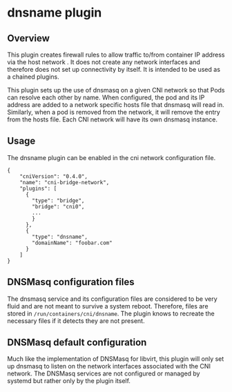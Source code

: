 # dnsname plugin

## Overview

This plugin creates firewall rules to allow traffic to/from container IP address via the host network .
It does not create any network interfaces and therefore does not set up connectivity by itself.
It is intended to be used as a chained plugins.

This plugin sets up the use of dnsmasq on a given CNI network so that Pods can resolve each other by name.  When configured,
the pod and its IP address are added to a network specific hosts file that dnsmasq will read in.  Similarly, when a pod
is removed from the network, it will remove the entry from the hosts file.  Each CNI network will have its own dnsmasq
instance.

## Usage
The dnsname plugin can be enabled in the cni network configuration file.

```
{
    "cniVersion": "0.4.0",
    "name": "cni-bridge-network",
    "plugins": [
      {
        "type": "bridge",
        "bridge": "cni0",
        ...
        }
      },
      {
        "type": "dnsname",
        "domainName": "foobar.com"
      }
    ]
}
```

## DNSMasq configuration files
The dnsmasq service and its configuration files are considered to be very fluid and are not meant to survive a system
reboot.  Therefore, files are stored in `/run/containers/cni/dnsname`. The plugin knows to recreate the necessary
files if it detects they are not present.

##  DNSMasq default configuration
Much like the implementation of DNSMasq for libvirt, this plugin will only set up dnsmasq to listen on the network
interfaces associated with the CNI network.  The DNSMasq services are not configured or managed by systemd but rather
only by the plugin itself.
